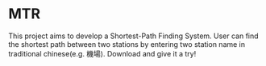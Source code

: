 # MTR
This project aims to develop a Shortest-Path Finding System. 
User can find the shortest path between two stations by entering two station name in traditional chinese(e.g. 機場).
Download and give it a try!

